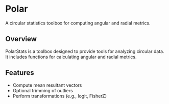 # Polar
A circular statistics toolbox for computing angular and radial metrics.

## Overview
PolarStats is a toolbox designed to provide tools for analyzing circular data. It includes functions for calculating angular and radial metrics.

## Features
- Compute mean resultant vectors
- Optional trimming of outliers
- Perform transformations (e.g., logit, FisherZ)
